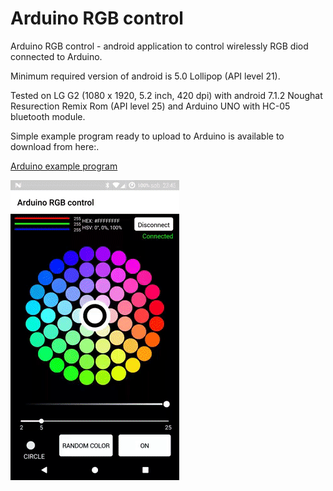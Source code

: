 # Arduino RGB control
Arduino RGB control - android application to control wirelessly RGB diod connected to Arduino. 

Minimum required version of android is 5.0 Lollipop (API level 21).
<p>Tested on LG G2 (1080 x 1920, 5.2 inch, 420 dpi) with android 7.1.2 Noughat Resurection Remix Rom (API level 25) and Arduino UNO with HC-05 bluetooth module.</br>

<p>Simple example program ready to upload to Arduino is available to download from here:. </br>

[Arduino example program](https://github.com/divid3d/ArduinoRGBcontrol/blob/master/AduinoRGBcontrol.ino)

![Demo](https://github.com/divid3d/ArduinoRGBcontrol/blob/master/app-gif.gif?raw=true)


